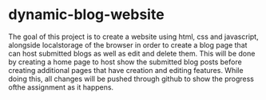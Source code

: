 # dynamic-blog-website
The goal of this project is to create a website using html, css and javascript, alongside localstorage of the browser in order to create a blog page that can host submitted blogs as well as edit and delete them. This will be done by creating a home page to host show the submitted blog posts before creating additional pages that have creation and editing features. While doing this, all changes will be pushed through github to show the progress ofthe assignment as it happens.
